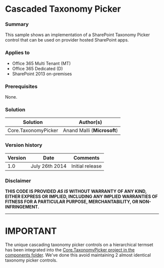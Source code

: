 # Cascaded Taxonomy Picker #

### Summary ###
This sample shows an implementation of a SharePoint Taxonomy Picker control that can be used on provider hosted SharePoint apps.

### Applies to ###
-  Office 365 Multi Tenant (MT)
-  Office 365 Dedicated (D)
-  SharePoint 2013 on-premises

### Prerequisites ###
None.

### Solution ###
Solution | Author(s)
---------|----------
Core.TaxonomyPicker | Anand Malli (**Microsoft**)

### Version history ###
Version  | Date | Comments
---------| -----| --------
1.0  | July 26th 2014 | Initial release

### Disclaimer ###
**THIS CODE IS PROVIDED *AS IS* WITHOUT WARRANTY OF ANY KIND, EITHER EXPRESS OR IMPLIED, INCLUDING ANY IMPLIED WARRANTIES OF FITNESS FOR A PARTICULAR PURPOSE, MERCHANTABILITY, OR NON-INFRINGEMENT.**


----------

# IMPORTANT #
The unique cascading taxonomy picker controls on a hierarchical termset has been integrated into the [Core.TaxonomyPicker project in the components folder](https://github.com/OfficeDev/PnP/tree/dev/Components/Core.TaxonomyPicker). We've done this avoid maintaining 2 almost identical taxonomy picker controls.

